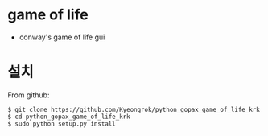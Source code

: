 # game of life
* conway's game of life gui

# 설치
From github:
```shell
$ git clone https://github.com/Kyeongrok/python_gopax_game_of_life_krk
$ cd python_gopax_game_of_life_krk
$ sudo python setup.py install
```






